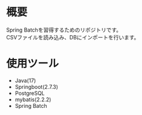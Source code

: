 # 概要
Spring Batchを習得するためのリポジトリです。<br>
CSVファイルを読み込み、DBにインポートを行います。

# 使用ツール
 - Java(17)
 - Springboot(2.7.3)
 - PostgreSQL
 -  mybatis(2.2.2)
 - Spring Batch
